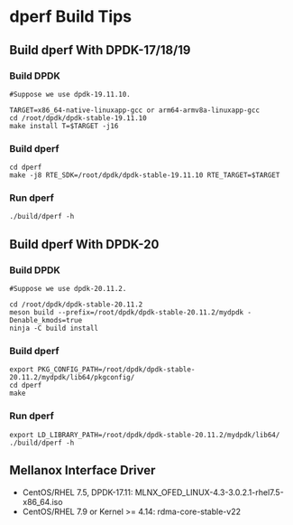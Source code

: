 # dperf Build Tips

## Build dperf With DPDK-17/18/19
### Build DPDK
    #Suppose we use dpdk-19.11.10.

    TARGET=x86_64-native-linuxapp-gcc or arm64-armv8a-linuxapp-gcc
    cd /root/dpdk/dpdk-stable-19.11.10
    make install T=$TARGET -j16

### Build dperf
    cd dperf
    make -j8 RTE_SDK=/root/dpdk/dpdk-stable-19.11.10 RTE_TARGET=$TARGET

### Run dperf
    ./build/dperf -h

## Build dperf With DPDK-20
### Build DPDK
    #Suppose we use dpdk-20.11.2.

    cd /root/dpdk/dpdk-stable-20.11.2
    meson build --prefix=/root/dpdk/dpdk-stable-20.11.2/mydpdk -Denable_kmods=true
    ninja -C build install

### Build dperf
    export PKG_CONFIG_PATH=/root/dpdk/dpdk-stable-20.11.2/mydpdk/lib64/pkgconfig/
    cd dperf
    make

### Run dperf
    export LD_LIBRARY_PATH=/root/dpdk/dpdk-stable-20.11.2/mydpdk/lib64/
    ./build/dperf -h

## Mellanox Interface Driver
- CentOS/RHEL 7.5, DPDK-17.11: MLNX_OFED_LINUX-4.3-3.0.2.1-rhel7.5-x86_64.iso
- CentOS/RHEL 7.9 or Kernel >= 4.14: rdma-core-stable-v22
